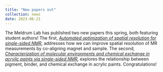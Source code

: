 ```yaml
---
title: "New papers out"
collection: news
date: 2023-06-21
---
```


The Meldrum Lab has published two new papers this spring, both featuring student authors! The first, _[Automated optimization of spatial resolution for single-sided NMR](https://dx.doi.org/10.1002/mrc.5352)_, addresses how we can improve spatial resolution of MR measurements by co-aligning magnet and sample. The second, _[Characterization of molecular environments and chemical exchange in acrylic paints via single-sided NMR](https://doi.org/10.1016/j.porgcoat.2023.107770),_ explores the relationship between pigment, binder, and chemical exchange in acrylic paints. Congratulations!